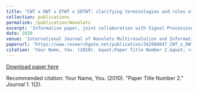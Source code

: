 ```yaml
---
title: "CWT x DWT x DTWT x SDTWT: clarifying terminologies and roles of different types of wavelet transforms"
collection: publications
permalink: /publication/Wavelets
excerpt: 'Informative paper, joint collaboration with Signal Processing lab at UNESP.'
date: 2020
venue: 'International Journal of Wavelets Multiresolution and Information Processing'
paperurl: 'https://www.researchgate.net/publication/342960047_CWT_x_DWT_x_DTWT_x_SDTWT_clarifying_terminologies_and_roles_of_different_types_of_wavelet_transforms'
citation: 'Your Name, You. (2010). &quot;Paper Title Number 2.&quot; <i>Journal 1</i>. 1(2).'
---
```


[Download paper here](https://www.researchgate.net/publication/342960047_CWT_x_DWT_x_DTWT_x_SDTWT_clarifying_terminologies_and_roles_of_different_types_of_wavelet_transforms)

Recommended citation: Your Name, You. (2010). "Paper Title Number 2." <i>Journal 1</i>. 1(2).
